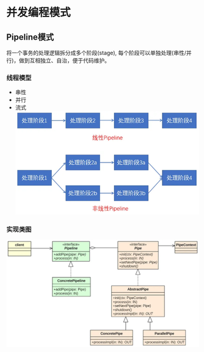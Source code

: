 # 并发编程模式

## Pipeline模式
将一个事务的处理逻辑拆分成多个阶段(stage), 每个阶段可以单独处理(串性/并行)，做到互相独立、自治，便于代码维护。



### 线程模型
- 串性
- 并行
- 流式
![img.png](img.png)



### 实现类图
![img_1.png](img_1.png)
